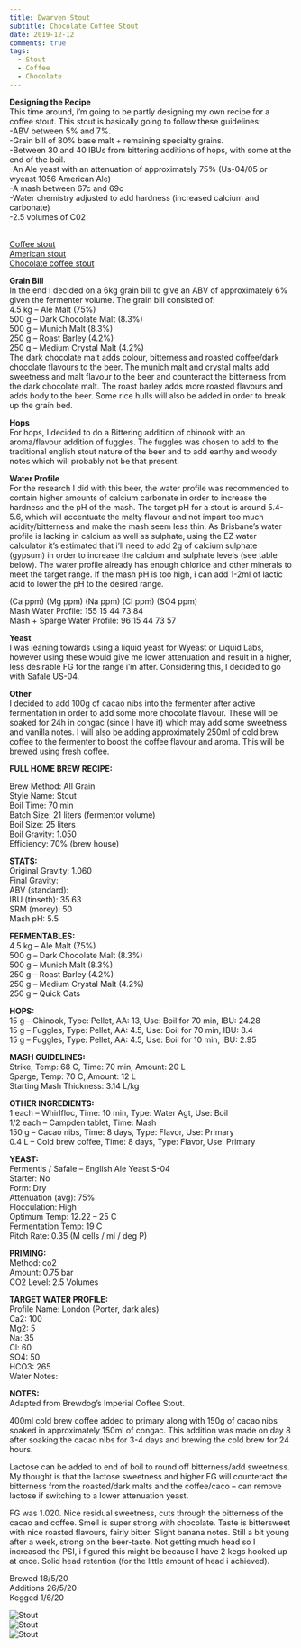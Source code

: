 ```yaml
---
title: Dwarven Stout
subtitle: Chocolate Coffee Stout
date: 2019-12-12
comments: true
tags:
  - Stout
  - Coffee
  - Chocolate
---
```

**Designing the Recipe**\
This time around, i’m going to be partly designing my own recipe for a coffee stout. This stout is basically going to follow these guidelines:\
-ABV between 5% and 7%.\
-Grain bill of 80% base malt + remaining specialty grains.\
-Between 30 and 40 IBUs from bittering additions of hops, with some at the end of the boil.\
-An Ale yeast with an attenuation of approximately 75% (Us-04/05 or wyeast 1056 American Ale)\
-A mash between 67c and 69c\
-Water chemistry adjusted to add hardness (increased calcium and carbonate)\
-2.5 volumes of C02

\
[Coffee stout](https://www.brewersfriend.com/homebrew/recipe/view/917889/coffee-stout)\
[A﻿merican stout](https://byo.com/article/american-stout-style-profile/)\
[Chocolate coffee stout](https://www.bertusbrewery.com/2016/04/chocolate-coffee-stout-2-0.html)

**Grain Bill**\
In the end I decided on a 6kg grain bill to give an ABV of approximately 6% given the fermenter volume. The grain bill consisted of:\
4.5 kg – Ale Malt (75%)\
500 g – Dark Chocolate Malt (8.3%)\
500 g – Munich Malt (8.3%)\
250 g – Roast Barley (4.2%)\
250 g – Medium Crystal Malt (4.2%)\
The dark chocolate malt adds colour, bitterness and roasted coffee/dark chocolate flavours to the beer. The munich malt and crystal malts add sweetness and malt flavour to the beer and counteract the bitterness from the dark chocolate malt. The roast barley adds more roasted flavours and adds body to the beer. Some rice hulls will also be added in order to break up the grain bed.  

**Hops**\
For hops, I decided to do a Bittering addition of chinook with an aroma/flavour addition of fuggles. The fuggles was chosen to add to the traditional english stout nature of the beer and to add earthy and woody notes which will probably not be that present.  

**Water Profile**\
For the research I did with this beer, the water profile was recommended to contain higher amounts of calcium carbonate in order to increase the hardness and the pH of the mash. The target pH for a stout is around 5.4-5.6, which will accentuate the malty flavour and not impart too much acidity/bitterness and make the mash seem less thin. As Brisbane’s water profile is lacking in calcium as well as sulphate, using the EZ water calculator it’s estimated that i’ll need to add 2g of calcium sulphate (gypsum) in order to increase the calcium and sulphate levels (see table below). The water profile already has enough chloride and other minerals to meet the target range. If the mash pH is too high, i can add 1-2ml of lactic acid to lower the pH to the desired range.  

(Ca ppm)	(Mg ppm)	(Na ppm)	(Cl ppm)	(SO4 ppm)\
Mash Water Profile:	155	15	44	73	84\
Mash + Sparge Water Profile:	96	15	44	73	57  

**Yeast**\
I was leaning towards using a liquid yeast for Wyeast or Liquid Labs, however using these would give me lower attenuation and result in a higher, less desirable FG for the range i’m after. Considering this, I decided to go with Safale US-04.  

**Other**\
I decided to add 100g of cacao nibs into the fermenter after active fermentation in order to add some more chocolate flavour. These will be soaked for 24h in congac (since I have it) which may add some sweetness and vanilla notes. I will also be adding approximately 250ml of cold brew coffee to the fermenter to boost the coffee flavour and aroma. This will be brewed using fresh coffee.  

**FULL HOME BREW RECIPE:**   

Brew Method: All Grain\
Style Name: Stout\
Boil Time: 70 min\
Batch Size: 21 liters (fermentor volume)\
Boil Size: 25 liters\
Boil Gravity: 1.050\
Efficiency: 70% (brew house)  

**STATS:**\
Original Gravity: 1.060\
Final Gravity:\
ABV (standard):\
IBU (tinseth): 35.63\
SRM (morey): 50\
Mash pH: 5.5  

**FERMENTABLES:**\
4.5 kg – Ale Malt (75%)\
500 g – Dark Chocolate Malt (8.3%)\
500 g – Munich Malt (8.3%)\
250 g – Roast Barley (4.2%)\
250 g – Medium Crystal Malt (4.2%)\
250 g – Quick Oats  

**HOPS:**\
15 g – Chinook, Type: Pellet, AA: 13, Use: Boil for 70 min, IBU: 24.28\
15 g – Fuggles, Type: Pellet, AA: 4.5, Use: Boil for 70 min, IBU: 8.4\
15 g – Fuggles, Type: Pellet, AA: 4.5, Use: Boil for 10 min, IBU: 2.95  

**MASH GUIDELINES:**\
Strike, Temp: 68 C, Time: 70 min, Amount: 20 L\
Sparge, Temp: 70 C, Amount: 12 L\
Starting Mash Thickness: 3.14 L/kg  

**OTHER INGREDIENTS:**\
1 each – Whirlfloc, Time: 10 min, Type: Water Agt, Use: Boil\
1/2 each – Campden tablet, Time: Mash\
150 g – Cacao nibs, Time: 8 days, Type: Flavor, Use: Primary\
0.4 L – Cold brew coffee, Time: 8 days, Type: Flavor, Use: Primary  

**YEAST:**\
Fermentis / Safale – English Ale Yeast S-04\
Starter: No\
Form: Dry\
Attenuation (avg): 75%\
Flocculation: High\
Optimum Temp: 12.22 – 25 C\
Fermentation Temp: 19 C\
Pitch Rate: 0.35 (M cells / ml / deg P)  

**PRIMING:**\
Method: co2\
Amount: 0.75 bar\
CO2 Level: 2.5 Volumes  

**TARGET WATER PROFILE:**\
Profile Name: London (Porter, dark ales)\
Ca2: 100\
Mg2: 5\
Na: 35\
Cl: 60\
SO4: 50\
HCO3: 265\
Water Notes:  

**NOTES:**\
Adapted from Brewdog’s Imperial Coffee Stout.  

400ml cold brew coffee added to primary along with 150g of cacao nibs soaked in approximately 150ml of congac. This addition was made on day 8 after soaking the cacao nibs for 3-4 days and brewing the cold brew for 24 hours.  

Lactose can be added to end of boil to round off bitterness/add sweetness. My thought is that the lactose sweetness and higher FG will counteract the bitterness from the roasted/dark malts and the coffee/caco – can remove lactose if switching to a lower attenuation yeast.  

FG was 1.020. Nice residual sweetness, cuts through the bitterness of the cacao and coffee. Smell is super strong with chocolate. Taste is bittersweet with nice roasted flavours, fairly bitter. Slight banana notes. Still a bit young after a week, strong on the beer-taste. Not getting much head so I increased the PSI, i figured this might be because I have 2 kegs hooked up at once. Solid head retention (for the little amount of head i achieved).    

 Brewed 18/5/20\
 Additions 26/5/20\
 Kegged 1/6/20

![Stout](/img/CoffeeStout.jpg)\
![Stout](/img/CoffeeStout2.jpg)\
![Stout](/img/CoffeeStout3.jpg)